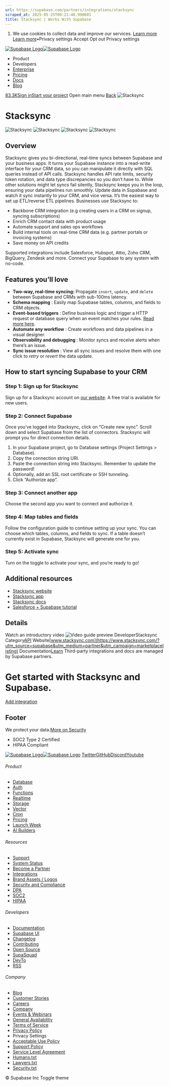 ```yaml
---
url: https://supabase.com/partners/integrations/stacksync
scraped_at: 2025-05-25T09:21:46.990601
title: Stacksync | Works With Supabase
---
```


  1. We use cookies to collect data and improve our services. [Learn more](https://supabase.com/privacy#8-cookies-and-similar-technologies-used-on-our-european-services)
[Learn more](https://supabase.com/privacy#8-cookies-and-similar-technologies-used-on-our-european-services)•Privacy settings
Accept Opt out Privacy settings


[![Supabase Logo](https://supabase.com/_next/image?url=https%3A%2F%2Ffrontend-assets.supabase.com%2Fwww%2Fd218d9190b87%2F_next%2Fstatic%2Fmedia%2Fsupabase-logo-wordmark--light.daaeffd3.png&w=256&q=75&dpl=dpl_9xPTPeSUKoDuygMmT5sPj6DB4mgG)![Supabase Logo](https://supabase.com/_next/image?url=https%3A%2F%2Ffrontend-assets.supabase.com%2Fwww%2Fd218d9190b87%2F_next%2Fstatic%2Fmedia%2Fsupabase-logo-wordmark--dark.b36ebb5f.png&w=256&q=75&dpl=dpl_9xPTPeSUKoDuygMmT5sPj6DB4mgG)](https://supabase.com/)
  * Product 
  * Developers 
  * [Enterprise](https://supabase.com/enterprise)
  * [Pricing](https://supabase.com/pricing)
  * [Docs](https://supabase.com/docs)
  * [Blog](https://supabase.com/blog)


[83.3K](https://github.com/supabase/supabase)[Sign in](https://supabase.com/dashboard)[Start your project](https://supabase.com/dashboard)
Open main menu
[Back](https://supabase.com/partners/integrations)
![Stacksync](https://supabase.com/_next/image?url=https%3A%2F%2Fobuldanrptloktxcffvn.supabase.co%2Fstorage%2Fv1%2Fobject%2Fpublic%2Fimages%2Fintegrations%2Fstacksync%2FStacksync_logo_bug-light.png&w=128&q=75&dpl=dpl_9xPTPeSUKoDuygMmT5sPj6DB4mgG)
# Stacksync
![Stacksync](https://supabase.com/_next/image?url=https%3A%2F%2Fobuldanrptloktxcffvn.supabase.co%2Fstorage%2Fv1%2Fobject%2Fpublic%2Fimages%2Fintegrations%2Fstacksync%2F01.png&w=3840&q=75&dpl=dpl_9xPTPeSUKoDuygMmT5sPj6DB4mgG)
![Stacksync](https://supabase.com/_next/image?url=https%3A%2F%2Fobuldanrptloktxcffvn.supabase.co%2Fstorage%2Fv1%2Fobject%2Fpublic%2Fimages%2Fintegrations%2Fstacksync%2F02.png&w=3840&q=75&dpl=dpl_9xPTPeSUKoDuygMmT5sPj6DB4mgG)
![Stacksync](https://supabase.com/_next/image?url=https%3A%2F%2Fobuldanrptloktxcffvn.supabase.co%2Fstorage%2Fv1%2Fobject%2Fpublic%2Fimages%2Fintegrations%2Fstacksync%2F03.png&w=3840&q=75&dpl=dpl_9xPTPeSUKoDuygMmT5sPj6DB4mgG)
![Stacksync](https://supabase.com/_next/image?url=https%3A%2F%2Fobuldanrptloktxcffvn.supabase.co%2Fstorage%2Fv1%2Fobject%2Fpublic%2Fimages%2Fintegrations%2Fstacksync%2F04.png&w=3840&q=75&dpl=dpl_9xPTPeSUKoDuygMmT5sPj6DB4mgG)
## Overview
Stacksync gives you bi-directional, real-time syncs between Supabase and your business apps. It turns your Supabase instance into a read-write interface for your CRM data, so you can manipulate it directly with SQL queries instead of API calls.
Stacksync handles API rate limits, security token rotation, and data type discrepancies so you don’t have to. While other solutions might let syncs fail silently, Stacksync keeps you in the loop, ensuring your data pipelines run smoothly.
Update data in Supabase and watch it sync instantly to your CRM, and vice versa. It’s the easiest way to set up ETL/reverse ETL pipelines.
Businesses use Stacksync to:
  * Backbone CRM integration (e.g creating users in a CRM on signup, syncing subscriptions)
  * Enrich CRM contact data with product usage
  * Automate support and sales ops workflows
  * Build internal tools on real-time CRM data (e.g. partner portals or invoicing systems)
  * Save money on API credits


Supported integrations include Salesforce, Hubspot, Attio, Zoho CRM, BigQuery, Zendesk and more. Connect your Supabase to any system with no-code.
## Features you’ll love
  * **Two-way, real-time syncing:** Propagate `insert`, `update`, and `delete` between Supabase and CRMs with sub-100ms latency.
  * **Schema mapping** : Easily map Supabase tables, columns, and fields to CRM objects.
  * **Event-based triggers** : Define business logic and trigger a HTTP request or database query when an event matches your rules. [Read more here](https://docs.stacksync.com/guides/event-triggers?utm_source=supabase&utm_medium=partner&utm_campaign=marketplacelisting).
  * **Automate any workflow** : Create workflows and data pipelines in a visual designer.
  * **Observability and debugging** : Monitor syncs and receive alerts when there’s an issue.
  * **Sync issue resolution** : View all sync issues and resolve them with one click to _retry_ or _revert_ the data update.


## How to start syncing Supabase to your CRM
### Step 1: Sign up for Stacksync
Sign up for a Stacksync account on [our website](https://www.stacksync.com/?utm_source=supabase&utm_medium=partner&utm_campaign=marketplacelisting). A free trial is available for new users.
### Step 2: Connect Supabase
Once you’ve logged into Stacksync, click on “Create new sync”. Scroll down and select Supabase from the list of connectors. Stacksync will prompt you for direct connection details.
  1. In your Supabase project, go to Database settings (Project Settings > Database).
  2. Copy the connection string URI.
  3. Paste the connection string into Stacksync. Remember to update the password!
  4. Optionally, add an SSL root certificate or SSH tunneling.
  5. Click “Authorize app”.


### Step 3: Connect another app
Choose the second app you want to connect and authorize it.
### Step 4: Map tables and fields
Follow the configuration guide to continue setting up your sync. You can choose which tables, columns, and fields to sync. If a table doesn’t currently exist in Supabase, Stacksync will generate one for you.
### Step 5: Activate sync
Turn on the toggle to activate your sync, and you’re ready to go!
## Additional resources
  * [Stacksync website](https://www.stacksync.com/?utm_source=supabase&utm_medium=partner&utm_campaign=marketplacelisting)
  * [Stacksync app](https://app.stacksync.com?utm_source=supabase&utm_medium=partner&utm_campaign=marketplacelisting)
  * [Stacksync docs](https://docs.stacksync.com/connectors/supabase?utm_source=supabase&utm_medium=partner&utm_campaign=marketplacelisting)
  * [Salesforce + Supabase tutorial](https://docs.stacksync.com/guides/two-way-sync-salesforce-and-postgres?utm_source=supabase&utm_medium=partner&utm_campaign=marketplacelisting)


## Details
Watch an introductory video
![Video guide preview](https://supabase.com/_next/image?url=%2Fimages%2Fblur.png&w=3840&q=75&dpl=dpl_9xPTPeSUKoDuygMmT5sPj6DB4mgG)
DeveloperStacksync
Category[API](https://supabase.com/partners/integrations#api)
Website[www.stacksync.com](https://www.stacksync.com/?utm_source=supabase&utm_medium=partner&utm_campaign=marketplacelisting)
Documentation[Learn](https://docs.stacksync.com/connectors/supabase?utm_source=supabase&utm_medium=partner&utm_campaign=marketplacelisting)
Third-party integrations and docs are managed by Supabase partners.
# Get started with Stacksync and Supabase.
[ Add integration ](https://www.stacksync.com/?utm_source=supabase&utm_medium=partner&utm_campaign=marketplacelisting)
## Footer
We protect your data.[More on Security](https://supabase.com/security)
  * SOC2 Type 2 Certified
  * HIPAA Compliant


[![Supabase Logo](https://supabase.com/_next/image?url=https%3A%2F%2Ffrontend-assets.supabase.com%2Fwww%2Fd218d9190b87%2F_next%2Fstatic%2Fmedia%2Fsupabase-logo-wordmark--light.daaeffd3.png&w=384&q=75&dpl=dpl_9xPTPeSUKoDuygMmT5sPj6DB4mgG)![Supabase Logo](https://supabase.com/_next/image?url=https%3A%2F%2Ffrontend-assets.supabase.com%2Fwww%2Fd218d9190b87%2F_next%2Fstatic%2Fmedia%2Fsupabase-logo-wordmark--dark.b36ebb5f.png&w=384&q=75&dpl=dpl_9xPTPeSUKoDuygMmT5sPj6DB4mgG)](https://supabase.com/)
[Twitter](https://twitter.com/supabase)[GitHub](https://github.com/supabase)[Discord](https://discord.supabase.com/)[Youtube](https://youtube.com/c/supabase)
###### Product
  * [Database](https://supabase.com/database)
  * [Auth](https://supabase.com/auth)
  * [Functions](https://supabase.com/edge-functions)
  * [Realtime](https://supabase.com/realtime)
  * [Storage](https://supabase.com/storage)
  * [Vector](https://supabase.com/modules/vector)
  * [Cron](https://supabase.com/modules/cron)
  * [Pricing](https://supabase.com/pricing)
  * [Launch Week](https://supabase.com/launch-week)
  * [AI Builders](https://supabase.com/solutions/ai-builders)


###### Resources
  * [Support](https://supabase.com/support)
  * [System Status](https://status.supabase.com/)
  * [Become a Partner](https://supabase.com/partners)
  * [Integrations](https://supabase.com/partners/integrations)
  * [Brand Assets / Logos](https://supabase.com/brand-assets)
  * [Security and Compliance](https://supabase.com/security)
  * [DPA](https://supabase.com/legal/dpa)
  * [SOC2](https://supabase.com/security)
  * [HIPAA](https://forms.supabase.com/hipaa2)


###### Developers
  * [Documentation](https://supabase.com/docs)
  * [Supabase UI](https://supabase.com/ui)
  * [Changelog](https://supabase.com/changelog)
  * [Contributing](https://github.com/supabase/supabase/blob/master/CONTRIBUTING.md)
  * [Open Source](https://supabase.com/open-source)
  * [SupaSquad](https://supabase.com/supasquad)
  * [DevTo](https://dev.to/supabase)
  * [RSS](https://supabase.com/rss.xml)


###### Company
  * [Blog](https://supabase.com/blog)
  * [Customer Stories](https://supabase.com/customers)
  * [Careers](https://supabase.com/careers)
  * [Company](https://supabase.com/company)
  * [Events & Webinars](https://supabase.com/events)
  * [General Availability](https://supabase.com/ga)
  * [Terms of Service](https://supabase.com/terms)
  * [Privacy Policy](https://supabase.com/privacy)
  * Privacy Settings
  * [Acceptable Use Policy](https://supabase.com/aup)
  * [Support Policy](https://supabase.com/support-policy)
  * [Service Level Agreement](https://supabase.com/sla)
  * [Humans.txt](https://supabase.com/humans.txt)
  * [Lawyers.txt](https://supabase.com/lawyers.txt)
  * [Security.txt](https://supabase.com/.well-known/security.txt)


© Supabase Inc
Toggle theme

